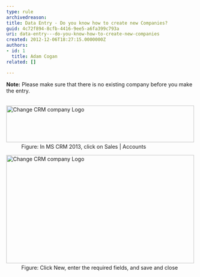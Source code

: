 ```yaml
---
type: rule
archivedreason: 
title: Data Entry - Do you know how to create new Companies?
guid: 4c72f894-8cfb-4416-9ee5-a6fa399c793a
uri: data-entry---do-you-know-how-to-create-new-companies
created: 2012-12-06T18:27:15.0000000Z
authors:
- id: 1
  title: Adam Cogan
related: []

---
```



<strong>Note&#58;</strong> Please make sure that there is no existing company before you make the entry.
<br><excerpt class='endintro'></excerpt><br>
<dl class="goodImage">
          <dt>
            <img src="/Communication/RulesToBetterCRMForUsers/PublishingImages/Sales-Accounts.jpg" alt="Change CRM company Logo" style="width&#58;500px;height&#58;98px;" />​
          </dt>
          <dd>
            Figure&#58; In MS CRM 2013, click on Sales | Accounts</dd>
        </dl>
        <dl class="goodImage">
          <dt>
            <img src="/Communication/RulesToBetterCRMForUsers/PublishingImages/NewAccount.jpg" alt="Change CRM company Logo" style="width&#58;500px;height&#58;289px;" />​
          </dt>
          <dd>
            Figure&#58; Click New, enter the required fields, and save and close​</dd>
        </dl>


